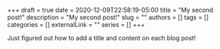 +++ 
draft = true
date = 2020-12-09T22:58:19-05:00
title = "My second post!"
description = "My second post!"
slug = ""
authors = []
tags = []
categories = []
externalLink = ""
series = []
+++

Just figured out how to add a title and content on each blog post!

